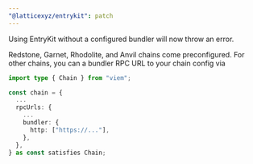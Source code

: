```yaml
---
"@latticexyz/entrykit": patch
---
```


Using EntryKit without a configured bundler will now throw an error.

Redstone, Garnet, Rhodolite, and Anvil chains come preconfigured. For other chains, you can a bundler RPC URL to your chain config via

```ts
import type { Chain } from "viem";

const chain = {
  ...
  rpcUrls: {
    ...
    bundler: {
      http: ["https://..."],
    },
  },  
} as const satisfies Chain;
```
